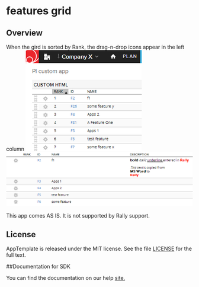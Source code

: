 features grid
=========================

## Overview
When the gird is sorted by Rank, the drag-n-drop icons appear in the left column
![](pic.png)
![](pic2.png)

This app comes AS IS. It is not supported by Rally support.

## License

AppTemplate is released under the MIT license.  See the file [LICENSE](./LICENSE) for the full text.

##Documentation for SDK

You can find the documentation on our help [site.](https://help.rallydev.com/apps/2.0rc2/doc/)
